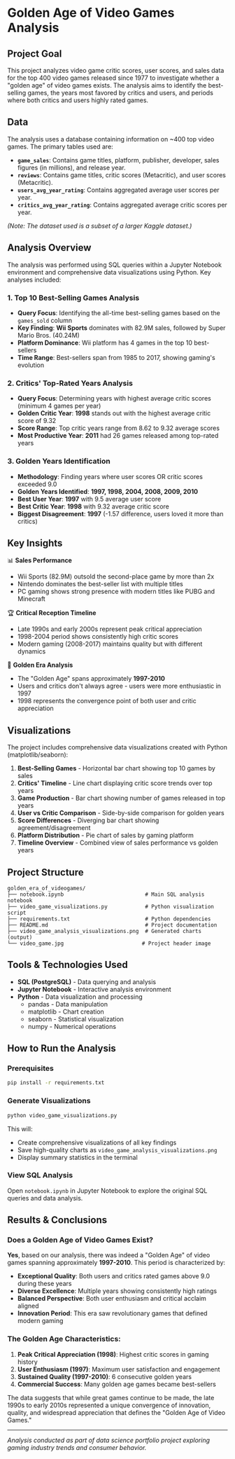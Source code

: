 # Golden Age of Video Games Analysis

## Project Goal

This project analyzes video game critic scores, user scores, and sales data for the top 400 video games released since 1977 to investigate whether a "golden age" of video games exists. The analysis aims to identify the best-selling games, the years most favored by critics and users, and periods where both critics and users highly rated games.

## Data

The analysis uses a database containing information on ~400 top video games. The primary tables used are:

*   **`game_sales`**: Contains game titles, platform, publisher, developer, sales figures (in millions), and release year.
*   **`reviews`**: Contains game titles, critic scores (Metacritic), and user scores (Metacritic).
*   **`users_avg_year_rating`**: Contains aggregated average user scores per year.
*   **`critics_avg_year_rating`**: Contains aggregated average critic scores per year.

*(Note: The dataset used is a subset of a larger Kaggle dataset.)*

## Analysis Overview

The analysis was performed using SQL queries within a Jupyter Notebook environment and comprehensive data visualizations using Python. Key analyses included:

### 1. Top 10 Best-Selling Games Analysis
- **Query Focus**: Identifying the all-time best-selling games based on the `games_sold` column
- **Key Finding**: **Wii Sports** dominates with 82.9M sales, followed by Super Mario Bros. (40.24M)
- **Platform Dominance**: Wii platform has 4 games in the top 10 best-sellers
- **Time Range**: Best-sellers span from 1985 to 2017, showing gaming's evolution

### 2. Critics' Top-Rated Years Analysis
- **Query Focus**: Determining years with highest average critic scores (minimum 4 games per year)
- **Golden Critic Year**: **1998** stands out with the highest average critic score of 9.32
- **Score Range**: Top critic years range from 8.62 to 9.32 average scores
- **Most Productive Year**: **2011** had 26 games released among top-rated years

### 3. Golden Years Identification
- **Methodology**: Finding years where user scores OR critic scores exceeded 9.0
- **Golden Years Identified**: **1997, 1998, 2004, 2008, 2009, 2010**
- **Best User Year**: **1997** with 9.5 average user score
- **Best Critic Year**: **1998** with 9.32 average critic score
- **Biggest Disagreement**: **1997** (-1.57 difference, users loved it more than critics)

## Key Insights

📊 **Sales Performance**
- Wii Sports (82.9M) outsold the second-place game by more than 2x
- Nintendo dominates the best-seller list with multiple titles
- PC gaming shows strong presence with modern titles like PUBG and Minecraft

🏆 **Critical Reception Timeline**
- Late 1990s and early 2000s represent peak critical appreciation
- 1998-2004 period shows consistently high critic scores
- Modern gaming (2008-2017) maintains quality but with different dynamics

🌟 **Golden Era Analysis**
- The "Golden Age" spans approximately **1997-2010**
- Users and critics don't always agree - users were more enthusiastic in 1997
- 1998 represents the convergence point of both user and critic appreciation

## Visualizations

The project includes comprehensive data visualizations created with Python (matplotlib/seaborn):

1. **Best-Selling Games** - Horizontal bar chart showing top 10 games by sales
2. **Critics' Timeline** - Line chart displaying critic score trends over top years
3. **Game Production** - Bar chart showing number of games released in top years
4. **User vs Critic Comparison** - Side-by-side comparison for golden years
5. **Score Differences** - Diverging bar chart showing agreement/disagreement
6. **Platform Distribution** - Pie chart of sales by gaming platform
7. **Timeline Overview** - Combined view of sales performance vs golden years

## Project Structure

```
golden_era_of_videogames/
├── notebook.ipynb                          # Main SQL analysis notebook
├── video_game_visualizations.py            # Python visualization script
├── requirements.txt                        # Python dependencies
├── README.md                               # Project documentation
├── video_game_analysis_visualizations.png  # Generated charts (output)
└── video_game.jpg                         # Project header image
```

## Tools & Technologies Used

- **SQL (PostgreSQL)** - Data querying and analysis
- **Jupyter Notebook** - Interactive analysis environment
- **Python** - Data visualization and processing
  - pandas - Data manipulation
  - matplotlib - Chart creation
  - seaborn - Statistical visualization
  - numpy - Numerical operations

## How to Run the Analysis

### Prerequisites
```bash
pip install -r requirements.txt
```

### Generate Visualizations
```bash
python video_game_visualizations.py
```

This will:
- Create comprehensive visualizations of all key findings
- Save high-quality charts as `video_game_analysis_visualizations.png`
- Display summary statistics in the terminal

### View SQL Analysis
Open `notebook.ipynb` in Jupyter Notebook to explore the original SQL queries and data analysis.

## Results & Conclusions

### Does a Golden Age of Video Games Exist?

**Yes**, based on our analysis, there was indeed a "Golden Age" of video games spanning approximately **1997-2010**. This period is characterized by:

- **Exceptional Quality**: Both users and critics rated games above 9.0 during these years
- **Diverse Excellence**: Multiple years showing consistently high ratings
- **Balanced Perspective**: Both user enthusiasm and critical acclaim aligned
- **Innovation Period**: This era saw revolutionary games that defined modern gaming

### The Golden Age Characteristics:

1. **Peak Critical Appreciation (1998)**: Highest critic scores in gaming history
2. **User Enthusiasm (1997)**: Maximum user satisfaction and engagement  
3. **Sustained Quality (1997-2010)**: 6 consecutive golden years
4. **Commercial Success**: Many golden age games became best-sellers

The data suggests that while great games continue to be made, the late 1990s to early 2010s represented a unique convergence of innovation, quality, and widespread appreciation that defines the "Golden Age of Video Games."

---

*Analysis conducted as part of data science portfolio project exploring gaming industry trends and consumer behavior.* 